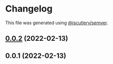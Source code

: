 # Changelog

This file was generated using [@jscutlery/semver](https://github.com/jscutlery/semver).

## [0.0.2](https://github.com/FinnDore/hunt-elo/compare/v0.0.1...v0.0.2) (2022-02-13)



## 0.0.1 (2022-02-13)
